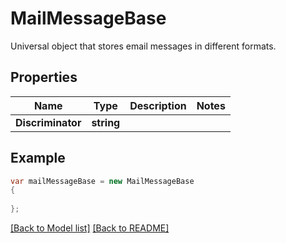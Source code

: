 # MailMessageBase
Universal object that stores email messages in different formats.             

## Properties
Name | Type | Description | Notes
------------ | ------------- | ------------- | -------------
**Discriminator** | **string** |  | 


## Example
```csharp
var mailMessageBase = new MailMessageBase
{
    
};
```

[[Back to Model list]](Models.md) [[Back to README]](README.md)

